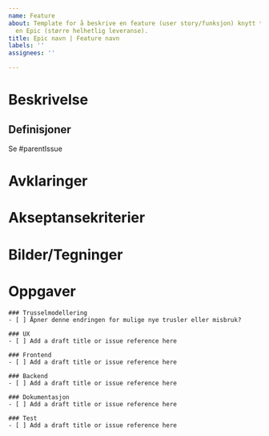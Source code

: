 ```yaml
---
name: Feature
about: Template for å beskrive en feature (user story/funksjon) knytt til
  en Epic (større helhetlig leveranse).
title: Epic navn | Feature navn
labels: ''
assignees: ''

---
```


# Beskrivelse
<!--- Beskriv problemet/behovet som skal løses --->

## Definisjoner
Se #parentIssue

# Avklaringer

# Akseptansekriterier


# Bilder/Tegninger


# Oppgaver

```[tasklist]
### Trusselmodellering
- [ ] Åpner denne endringen for mulige nye trusler eller misbruk?
```

```[tasklist]
### UX
- [ ] Add a draft title or issue reference here
```

```[tasklist]
### Frontend
- [ ] Add a draft title or issue reference here
```

```[tasklist]
### Backend
- [ ] Add a draft title or issue reference here
```

```[tasklist]
### Dokumentasjon
- [ ] Add a draft title or issue reference here
```

```[tasklist]
### Test
- [ ] Add a draft title or issue reference here
```